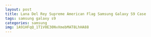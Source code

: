 ```yaml
---
layout: post
title: Lana Del Rey Supreme American Flag Samsung Galaxy S9 Case
tags: samsung galaxy s9
categories: samsung
img: 1A91HFqQ_1T1V0E30NvXmebMAT8LhHA88
---
```

